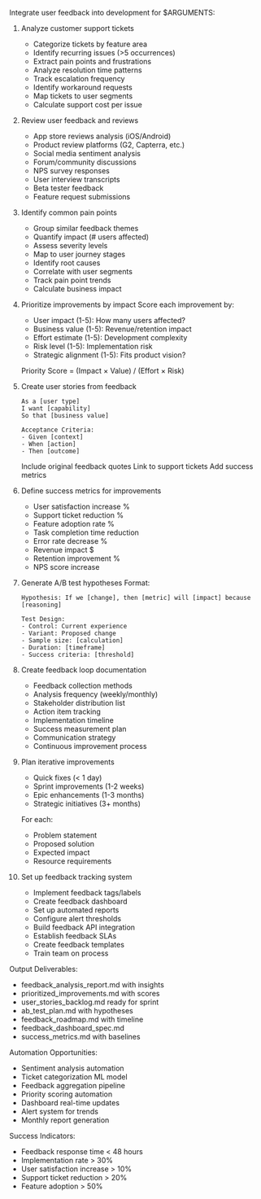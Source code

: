 Integrate user feedback into development for $ARGUMENTS:

1. Analyze customer support tickets
   - Categorize tickets by feature area
   - Identify recurring issues (>5 occurrences)
   - Extract pain points and frustrations
   - Analyze resolution time patterns
   - Track escalation frequency
   - Identify workaround requests
   - Map tickets to user segments
   - Calculate support cost per issue

2. Review user feedback and reviews
   - App store reviews analysis (iOS/Android)
   - Product review platforms (G2, Capterra, etc.)
   - Social media sentiment analysis
   - Forum/community discussions
   - NPS survey responses
   - User interview transcripts
   - Beta tester feedback
   - Feature request submissions

3. Identify common pain points
   - Group similar feedback themes
   - Quantify impact (# users affected)
   - Assess severity levels
   - Map to user journey stages
   - Identify root causes
   - Correlate with user segments
   - Track pain point trends
   - Calculate business impact

4. Prioritize improvements by impact
   Score each improvement by:
   - User impact (1-5): How many users affected?
   - Business value (1-5): Revenue/retention impact
   - Effort estimate (1-5): Development complexity
   - Risk level (1-5): Implementation risk
   - Strategic alignment (1-5): Fits product vision?
   
   Priority Score = (Impact × Value) / (Effort × Risk)

5. Create user stories from feedback
   ```
   As a [user type]
   I want [capability]
   So that [business value]
   
   Acceptance Criteria:
   - Given [context]
   - When [action]
   - Then [outcome]
   ```
   Include original feedback quotes
   Link to support tickets
   Add success metrics

6. Define success metrics for improvements
   - User satisfaction increase %
   - Support ticket reduction %
   - Feature adoption rate %
   - Task completion time reduction
   - Error rate decrease %
   - Revenue impact $
   - Retention improvement %
   - NPS score increase

7. Generate A/B test hypotheses
   Format:
   ```
   Hypothesis: If we [change], then [metric] will [impact] because [reasoning]
   
   Test Design:
   - Control: Current experience
   - Variant: Proposed change
   - Sample size: [calculation]
   - Duration: [timeframe]
   - Success criteria: [threshold]
   ```

8. Create feedback loop documentation
   - Feedback collection methods
   - Analysis frequency (weekly/monthly)
   - Stakeholder distribution list
   - Action item tracking
   - Implementation timeline
   - Success measurement plan
   - Communication strategy
   - Continuous improvement process

9. Plan iterative improvements
   - Quick fixes (< 1 day)
   - Sprint improvements (1-2 weeks)
   - Epic enhancements (1-3 months)
   - Strategic initiatives (3+ months)
   
   For each:
   - Problem statement
   - Proposed solution
   - Expected impact
   - Resource requirements

10. Set up feedback tracking system
    - Implement feedback tags/labels
    - Create feedback dashboard
    - Set up automated reports
    - Configure alert thresholds
    - Build feedback API integration
    - Establish feedback SLAs
    - Create feedback templates
    - Train team on process

Output Deliverables:
- feedback_analysis_report.md with insights
- prioritized_improvements.md with scores
- user_stories_backlog.md ready for sprint
- ab_test_plan.md with hypotheses
- feedback_roadmap.md with timeline
- feedback_dashboard_spec.md
- success_metrics.md with baselines

Automation Opportunities:
- Sentiment analysis automation
- Ticket categorization ML model
- Feedback aggregation pipeline
- Priority scoring automation
- Dashboard real-time updates
- Alert system for trends
- Monthly report generation

Success Indicators:
- Feedback response time < 48 hours
- Implementation rate > 30%
- User satisfaction increase > 10%
- Support ticket reduction > 20%
- Feature adoption > 50%
